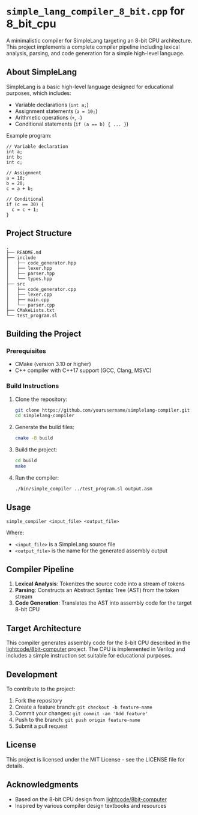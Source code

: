 # `simple_lang_compiler_8_bit.cpp` for 8_bit_cpu

A minimalistic compiler for SimpleLang targeting an 8-bit CPU architecture. This project implements a complete compiler pipeline including lexical analysis, parsing, and code generation for a simple high-level language.

## About SimpleLang

SimpleLang is a basic high-level language designed for educational purposes, which includes:

- Variable declarations (`int a;`)
- Assignment statements (`a = 10;`)
- Arithmetic operations (`+`, `-`)
- Conditional statements (`if (a == b) { ... }`)

Example program:

```
// Variable declaration 
int a;
int b; 
int c; 

// Assignment 
a = 10; 
b = 20; 
c = a + b; 

// Conditional 
if (c == 30) { 
  c = c + 1; 
}
```

## Project Structure

```
.
├── README.md
├── include
│   ├── code_generator.hpp
│   ├── lexer.hpp
│   ├── parser.hpp
│   └── types.hpp
├── src
│   ├── code_generator.cpp
│   ├── lexer.cpp
│   ├── main.cpp
│   └── parser.cpp
├── CMakeLists.txt
└── test_program.sl
```

## Building the Project

### Prerequisites

- CMake (version 3.10 or higher)
- C++ compiler with C++17 support (GCC, Clang, MSVC)

### Build Instructions

1. Clone the repository:
   ```bash
   git clone https://github.com/yourusername/simplelang-compiler.git
   cd simplelang-compiler
   ```

2. Generate the build files:
   ```bash
   cmake -B build
   ```

3. Build the project:
   ```bash
   cd build
   make
   ```

4. Run the compiler:
   ```bash
   ./bin/simple_compiler ../test_program.sl output.asm
   ```

## Usage

```
simple_compiler <input_file> <output_file>
```

Where:
- `<input_file>` is a SimpleLang source file
- `<output_file>` is the name for the generated assembly output

## Compiler Pipeline

1. **Lexical Analysis**: Tokenizes the source code into a stream of tokens
2. **Parsing**: Constructs an Abstract Syntax Tree (AST) from the token stream
3. **Code Generation**: Translates the AST into assembly code for the target 8-bit CPU

## Target Architecture

This compiler generates assembly code for the 8-bit CPU described in the [lightcode/8bit-computer](https://github.com/lightcode/8bit-computer) project. The CPU is implemented in Verilog and includes a simple instruction set suitable for educational purposes.

## Development

To contribute to the project:

1. Fork the repository
2. Create a feature branch: `git checkout -b feature-name`
3. Commit your changes: `git commit -am 'Add feature'`
4. Push to the branch: `git push origin feature-name`
5. Submit a pull request

## License

This project is licensed under the MIT License - see the LICENSE file for details.

## Acknowledgments

- Based on the 8-bit CPU design from [lightcode/8bit-computer](https://github.com/lightcode/8bit-computer)
- Inspired by various compiler design textbooks and resources
